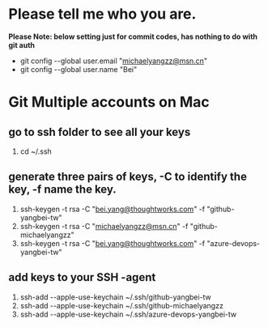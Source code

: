 # Please tell me who you are.
**Please Note: below setting just for commit codes, has nothing to do with git auth**
- git config --global user.email "michaelyangzz@msn.cn"
- git config --global user.name "Bei"

# Git Multiple accounts on Mac
## go to ssh folder to see all your keys
1. cd ~/.ssh

## generate three pairs of keys, -C to identify the key, -f name the key.
1. ssh-keygen -t rsa -C "bei.yang@thoughtworks.com" -f "github-yangbei-tw"
1. ssh-keygen -t rsa -C "michaelyangzz@msn.cn" -f "github-michaelyangzz"
1. ssh-keygen -t rsa -C "bei.yang@thoughtworks.com" -f "azure-devops-yangbei-tw"
## add keys to your SSH -agent
1. ssh-add --apple-use-keychain ~/.ssh/github-yangbei-tw
1. ssh-add --apple-use-keychain ~/.ssh/github-michaelyangzz
1. ssh-add --apple-use-keychain ~/.ssh/azure-devops-yangbei-tw